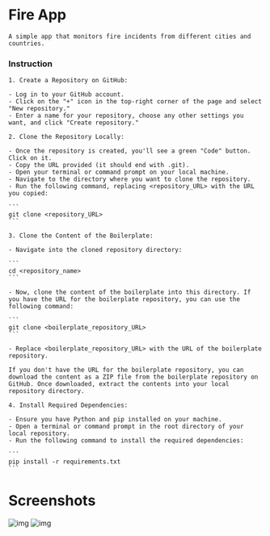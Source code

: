 # Fire App

    A simple app that monitors fire incidents from different cities and countries.

### Instruction

    1. Create a Repository on GitHub:

    - Log in to your GitHub account.
    - Click on the "+" icon in the top-right corner of the page and select "New repository."
    - Enter a name for your repository, choose any other settings you want, and click "Create repository."

    2. Clone the Repository Locally:

    - Once the repository is created, you'll see a green "Code" button. Click on it.
    - Copy the URL provided (it should end with .git).
    - Open your terminal or command prompt on your local machine.
    - Navigate to the directory where you want to clone the repository.
    - Run the following command, replacing <repository_URL> with the URL you copied:

    ```
    git clone <repository_URL>
    ```

    3. Clone the Content of the Boilerplate:

    - Navigate into the cloned repository directory:

    ```
    cd <repository_name>
    ```

    - Now, clone the content of the boilerplate into this directory. If you have the URL for the boilerplate repository, you can use the following command:

    ```
    git clone <boilerplate_repository_URL>
    ```

    - Replace <boilerplate_repository_URL> with the URL of the boilerplate repository.

    If you don't have the URL for the boilerplate repository, you can download the content as a ZIP file from the boilerplate repository on GitHub. Once downloaded, extract the contents into your local repository directory.

    4. Install Required Dependencies:

    - Ensure you have Python and pip installed on your machine.
    - Open a terminal or command prompt in the root directory of your local repository.
    - Run the following command to install the required dependencies:

    ```
    pip install -r requirements.txt
    ```

# Screenshots

![img](https://github.com/Norkizah/Fireapp/blob/main/Projectsite/assets/png.png?raw=true)
![img](https://github.com/Norkizah/Fireapp/blob/main/Projectsite/assets/png2.png?raw=true)